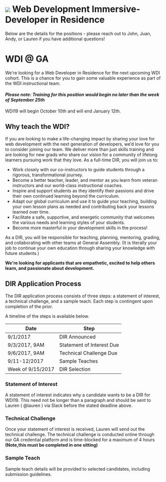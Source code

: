 # ![](https://ga-dash.s3.amazonaws.com/production/assets/logo-9f88ae6c9c3871690e33280fcf557f33.png) Web Development Immersive- Developer in Residence

Below are the details for the positions - please reach out to John, Juan, Andy, or Lauren if you have additional questions!

# WDI @ GA

We're looking for a Web Developer in Residence for the next upcoming WDI cohort. This is a chance for you to gain some valuable experience as part of the WDI instructional team.
#### *Please note: Training for this position would begin no later than the week of September 25th*

WDI19 will begin October 10th and will end January 12th.

## Why teach the WDI?

If you are looking to make a life-changing impact by sharing your love for web development with the next generation of developers, we’d love for you to consider joining our team. We deliver more than just skills training and are looking for new grads who share our vision for a community of lifelong learners pursuing work that they love. As a full-time DIR, you will join us to:

- Work closely with our co-instructors to guide students through a rigorous, transformational journey.
- Become a better teacher, leader, and mentor as you learn from veteran instructors and our world-class instructional coaches.
- Inspire and support students as they identify their passions and drive their own continued learning beyond the curriculum.
- Adapt our global curriculum and use it to guide your teaching, building your own lesson plans as needed and contributing back your lessons learned over time.
- Facilitate a safe, supportive, and energetic community that welcomes the various needs and learning styles of your students.
- Become more masterful in your development skills in the process!

As a DIR, you will be responsible for teaching, planning, mentoring, grading, and collaborating with other teams at General Assembly. (It is literally your job to continue your own education through sharing your knowledge with future students.)

**We're looking for applicants that are empathetic, excited to help others learn, and passionate about development.**

## DIR Application Process

The DIR application process consists of three steps: a statement of interest, a technical challenge, and a sample teach. Each step is contingent upon completion of the prior.

A timeline of the steps is available below.

| Date          	| Step 					  								 	|
| -----------------	| ----------------------------------------------------------|
| 9/1/2017      	| DIR Announced											|
| 9/3/2017, 9AM 	| Statement of Interest Due									|
| 9/6/2017, 9AM	  | Technical Challenge Due					|
| 9/11-12/2017  	| Sample Teaches											|
| Week of 9/15/2017	| DIR Selection											|

### Statement of Interest

A statement of interest indicates why a candidate wants to be a DIR for WDI19. This need not be longer than a paragraph and should be sent to Lauren ( @lauren ) via Slack before the stated deadline above.

### Technical Challenge

Once your statement of interest is received, Lauren will send out the technical challenge. The technical challenge is conducted online through our GA credential platform and is time-blocked for a maximum of 4 hours **(Note,this must be completed in one sitting)**

### Sample Teach

Sample teach details will be provided to selected candidates, including submission guidelines.
